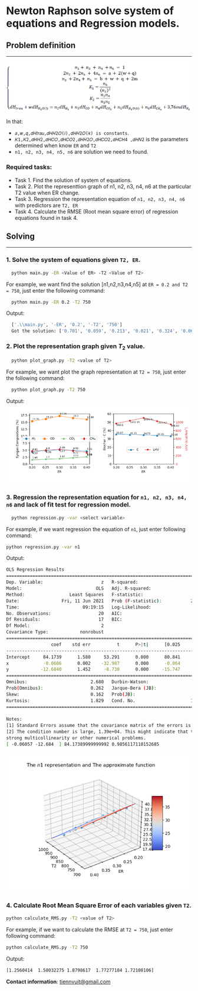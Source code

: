 # Newton Raphson solve system of equations and Regression models.

## Problem definition
----
![System of equations](images/system_equations.png)

In that:
- `𝑎,𝑤,𝑞,𝑑𝐻𝑡𝑟𝑎𝑢,𝑑𝐻𝐻2𝑂(𝑙),𝑑𝐻𝐻2𝑂(𝑘) is constants`.
- `𝐾1,𝐾2,𝑑𝐻𝐻2,𝑑𝐻𝐶𝑂,𝑑𝐻𝐶𝑂2,𝑑𝐻𝐻2𝑂,𝑑𝐻𝐶𝑂2,𝑑𝐻𝐶𝐻4 ,𝑑𝐻𝑁2` is the parameters determined when know `ER` and `T2`
- `n1, n2, n3, n4, n5, n6` are solution we need to found.

### Required tasks:
- Task 1. Find the solution of system of equations.
- Task 2. Plot the representtion graph of n1, n2, n3, n4, n6 at the particular T2 value when ER change.
- Task 3. Regression the representation equation of `n1, n2, n3, n4, n6` with predictors are `T2, ER`
- Task 4. Calculate the RMSE (Root mean square error) of regression equations found in task 4.

## Solving
-----
### 1. Solve the system of equations given ```T2, ER```.
```bash
  python main.py -ER <Value of ER> -T2 <Value of T2>
```
For example, we want find the solution [n1,n2,n3,n4,n5] at `ER = 0.2 and T2 = 750`, just enter the following command:
```bash
  python main.py -ER 0.2 -T2 750
```
Output:
```bash
  ['.\\main.py', '-ER', '0.2', '-T2', '750']
  Got the solution: ['0.701', '0.059', '0.213', '0.021', '0.324', '0.065']
```

### 2. Plot the representation graph given $T_2$ value.
```bash
  python plot_graph.py -T2 <value of T2>
```
For example, we want plot the graph representation at `T2 = 750`, just enter the following command:
```bash
  python plot_graph.py -T2 750
```
Output:
![Example plot graph](images/example_plot_graph.png)

### 3. Regression the representation equation for `n1, n2, n3, n4, n6` and lack of fit test for regression model.
```bash
  python regression.py -var <select variable>
  ```
  For example, if we want regression the equation of `n1`, just enter following command:
  ```bash
  python regression.py -var n1
  ```
  Output:
  ```bash
  OLS Regression Results
  ==============================================================================
  Dep. Variable:                      z   R-squared:                       0.986
  Model:                            OLS   Adj. R-squared:                  0.984
  Method:                 Least Squares   F-statistic:                     582.3
  Date:                Fri, 11 Jun 2021   Prob (F-statistic):           2.20e-16
  Time:                        09:19:15   Log-Likelihood:                -11.181
  No. Observations:                  20   AIC:                             28.36
  Df Residuals:                      17   BIC:                             31.35
  Df Model:                           2
  Covariance Type:            nonrobust
  ==============================================================================
                   coef    std err          t      P>|t|      [0.025      0.975]
  ------------------------------------------------------------------------------
  Intercept     84.1739      1.580     53.291      0.000      80.841      87.506
  x             -0.0606      0.002    -32.987      0.000      -0.064      -0.057
  y            -12.6840      1.452     -8.738      0.000     -15.747      -9.621
  ==============================================================================
  Omnibus:                        2.680   Durbin-Watson:                   1.932
  Prob(Omnibus):                  0.262   Jarque-Bera (JB):                1.230
  Skew:                           0.162   Prob(JB):                        0.541
  Kurtosis:                       1.829   Cond. No.                     1.39e+04
  ==============================================================================

  Notes:
  [1] Standard Errors assume that the covariance matrix of the errors is correctly specified.
  [2] The condition number is large, 1.39e+04. This might indicate that there are
  strong multicollinearity or other numerical problems.
  [ -0.06057 -12.684  ] 84.17389999999992 0.9856117110152685
```
![Example regression](images/example_regression.png)


### 4. Calculate Root Mean Square Error of each variables given `T2`.
```bash
python calculate_RMS.py -T2 <value of T2>
```
For example, if we want to calculate the RMSE at `T2 = 750`, just enter following command:
```bash
python calculate_RMS.py -T2 750
```
Output:
```bash
[1.2560414  1.58032275 1.8798617  1.77277184 1.72108106]
```

<b>Contact information</b>: tiennvuit@gmail.com
